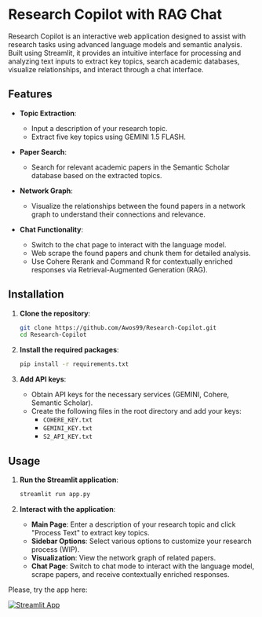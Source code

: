 # Research Copilot with RAG Chat

Research Copilot is an interactive web application designed to assist with research tasks using advanced language models and semantic analysis. Built using Streamlit, it provides an intuitive interface for processing and analyzing text inputs to extract key topics, search academic databases, visualize relationships, and interact through a chat interface.

## Features

-   **Topic Extraction**:

    -   Input a description of your research topic.
    -   Extract five key topics using GEMINI 1.5 FLASH.

-   **Paper Search**:

    -   Search for relevant academic papers in the Semantic Scholar database based on the extracted topics.

-   **Network Graph**:

    -   Visualize the relationships between the found papers in a network graph to understand their connections and relevance.

-   **Chat Functionality**:
    -   Switch to the chat page to interact with the language model.
    -   Web scrape the found papers and chunk them for detailed analysis.
    -   Use Cohere Rerank and Command R for contextually enriched responses via Retrieval-Augmented Generation (RAG).

## Installation

1. **Clone the repository**:

    ```sh
    git clone https://github.com/Awos99/Research-Copilot.git
    cd Research-Copilot
    ```

2. **Install the required packages**:

    ```sh
    pip install -r requirements.txt
    ```

3. **Add API keys**:
    - Obtain API keys for the necessary services (GEMINI, Cohere, Semantic Scholar).
    - Create the following files in the root directory and add your keys:
        - `COHERE_KEY.txt`
        - `GEMINI_KEY.txt`
        - `S2_API_KEY.txt`

## Usage

1. **Run the Streamlit application**:

    ```sh
    streamlit run app.py
    ```

2. **Interact with the application**:
    - **Main Page**: Enter a description of your research topic and click "Process Text" to extract key topics.
    - **Sidebar Options**: Select various options to customize your research process (WIP).
    - **Visualization**: View the network graph of related papers.
    - **Chat Page**: Switch to chat mode to interact with the language model, scrape papers, and receive contextually enriched responses.

Please, try the app here:

[![Streamlit App](https://static.streamlit.io/badges/streamlit_badge_black_white.svg)](https://research-rag.streamlit.app/)

